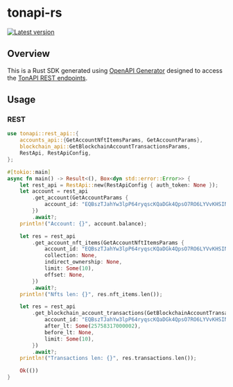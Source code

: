 # tonapi-rs

[![Latest version](https://img.shields.io/crates/v/tonapi-sdk-rs.svg)](https://crates.io/crates/tonapi)

## Overview

This is a Rust SDK generated using [OpenAPI Generator](https://openapi-generator.tech/) designed to access the [TonAPI REST endpoints](https://tonapi.io/api-v2).

## Usage

### REST

```rust
use tonapi::rest_api::{
    accounts_api::{GetAccountNftItemsParams, GetAccountParams},
    blockchain_api::GetBlockchainAccountTransactionsParams,
    RestApi, RestApiConfig,
};

#[tokio::main]
async fn main() -> Result<(), Box<dyn std::error::Error>> {
    let rest_api = RestApi::new(RestApiConfig { auth_token: None });
    let account = rest_api
        .get_account(GetAccountParams {
            account_id: "EQBszTJahYw3lpP64ryqscKQaDGk4QpsO7RO6LYVvKHSINS0".into(),
        })
        .await?;
    println!("Account: {}", account.balance);

    let res = rest_api
        .get_account_nft_items(GetAccountNftItemsParams {
            account_id: "EQBszTJahYw3lpP64ryqscKQaDGk4QpsO7RO6LYVvKHSINS0".into(),
            collection: None,
            indirect_ownership: None,
            limit: Some(10),
            offset: None,
        })
        .await?;
    println!("Nfts len: {}", res.nft_items.len());

    let res = rest_api
        .get_blockchain_account_transactions(GetBlockchainAccountTransactionsParams {
            account_id: "EQBszTJahYw3lpP64ryqscKQaDGk4QpsO7RO6LYVvKHSINS0".into(),
            after_lt: Some(25758317000002),
            before_lt: None,
            limit: Some(10),
        })
        .await?;
    println!("Transactions len: {}", res.transactions.len());

    Ok(())
}

```
